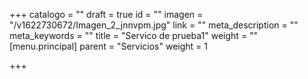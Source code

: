 +++
catalogo = ""
draft = true
id = ""
imagen = "/v1622730672/Imagen_2_jnnvpm.jpg"
link = ""
meta_description = ""
meta_keywords = ""
title = "Servico de prueba1"
weight = ""
[menu.principal]
parent = "Servicios"
weight = 1

+++
